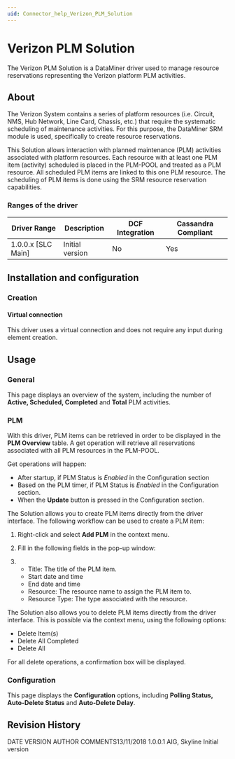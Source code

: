 ```yaml
---
uid: Connector_help_Verizon_PLM_Solution
---
```


# Verizon PLM Solution

The Verizon PLM Solution is a DataMiner driver used to manage resource reservations representing the Verizon platform PLM activities.

## About

The Verizon System contains a series of platform resources (i.e. Circuit, NMS, Hub Network, Line Card, Chassis, etc.) that require the systematic scheduling of maintenance activities. For this purpose, the DataMiner SRM module is used, specifically to create resource reservations.

This Solution allows interaction with planned maintenance (PLM) activities associated with platform resources. Each resource with at least one PLM item (activity) scheduled is placed in the PLM-POOL and treated as a PLM resource. All scheduled PLM items are linked to this one PLM resource. The scheduling of PLM items is done using the SRM resource reservation capabilities.

### Ranges of the driver

| **Driver Range**     | **Description** | **DCF Integration** | **Cassandra Compliant** |
|----------------------|-----------------|---------------------|-------------------------|
| 1.0.0.x \[SLC Main\] | Initial version | No                  | Yes                     |

## Installation and configuration

### Creation

#### Virtual connection

This driver uses a virtual connection and does not require any input during element creation.

## Usage

### General

This page displays an overview of the system, including the number of **Active, Scheduled, Completed** and **Total** PLM activities.

### PLM

With this driver, PLM items can be retrieved in order to be displayed in the **PLM Overview** table. A get operation will retrieve all reservations associated with all PLM resources in the PLM-POOL.

Get operations will happen:

- After startup, if PLM Status is *Enabled* in the Configuration section
- Based on the PLM timer, if PLM Status is *Enabled* in the Configuration section.
- When the **Update** button is pressed in the Configuration section.

The Solution allows you to create PLM items directly from the driver interface. The following workflow can be used to create a PLM item:

1.  Right-click and select **Add PLM** in the context menu.

2.  Fill in the following fields in the pop-up window:

3.  - Title: The title of the PLM item.
    - Start date and time
    - End date and time
    - Resource: The resource name to assign the PLM item to.
    - Resource Type: The type associated with the resource.

The Solution also allows you to delete PLM items directly from the driver interface. This is possible via the context menu, using the following options:

- Delete Item(s)
- Delete All Completed
- Delete All

For all delete operations, a confirmation box will be displayed.

### Configuration

This page displays the **Configuration** options, including **Polling Status, Auto-Delete Status** and **Auto-Delete Delay**.

## Revision History

DATE VERSION AUTHOR COMMENTS13/11/2018 1.0.0.1 AIG, Skyline Initial version
